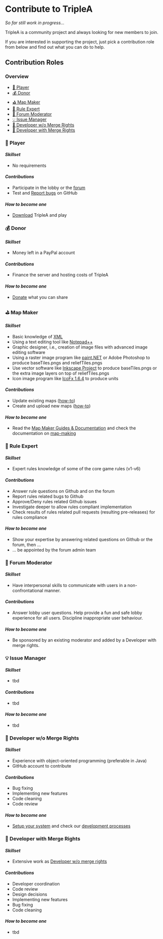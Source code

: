# Contribute to TripleA

*So far still work in progress...*

TripleA is a community project and always looking for new members to join.

If you are interested in supporting the project, just pick a contribution role from below and find out what you can do
to help.

## Contribution Roles

### Overview

- [:game_die: Player](#game_die-Player)
- [:moneybag: Donor](#moneybag-Donor)
- [:golf: Map Maker](#golf-Map-Maker)
- [:book: Rule Expert](#book-Rule-Expert)
- [:speech_balloon: Forum Moderator](#speech_balloon-Forum-Moderator)
- [:bulb: Issue Manager](#bulb-Issue-Manager)
- [:wrench: Developer w/o Merge Rights](#wrench-Developer-wo-Merge-Rights)
- [:hammer: Developer with Merge Rights](#hammer-Developer-with-Merge-Rights)

### :game_die: Player

#### _Skillset_

- No requirements

#### _Contributions_

- Participate in the lobby or the [forum](https://forums.triplea-game.org/)
- Test
  and [Report bugs](https://github.com/triplea-game/triplea/issues/new?assignees=&labels=Problem&template=problem_report.md&title=)
  on GitHub

#### _How to become one_

- [Download](https://triplea-game.org/) TripleA and play

### :moneybag: Donor

#### _Skillset_

- Money left in a PayPal account

#### _Contributions_

- Finance the server and hosting costs of TripleA

#### _How to become one_

- [Donate](https://www.paypalobjects.com/en_US/i/btn/btn_donateCC_LG.gif) what you can share

### :golf: Map Maker

#### _Skillset_

- Basic knowledge of [XML](https://www.w3schools.com/XML/)
- Using a text editing tool like [Notepad++](https://notepad-plus-plus.org/downloads/)
- Graphic designer, i.e., creation of image files with advanced image editing software
- Using a raster image program like [paint.NET](https://www.getpaint.net/) or Adobe Photoshop to produce baseTiles.pngs and reliefTiles.pngs
- Use vector software like [Inkscape Project](https://inkscape.org/) to produce baseTiles.pngs or the extra image layers on top of reliefTiles.pngs
- Icon image program like [IcoFx 1.6.4](http://www.oldversion.com/windows/icofx-1-6-4) to produce units

#### _Contributions_

- Update existing maps ([how-to](map-making/how-to/updating-existing-maps.md))
- Create and upload new maps ([how-to](map-making/how-to/uploading-a-map-to-triplea.md))

#### _How to become one_

- Read the [Map Maker Guides & Documentation](https://forums.triplea-game.org/topic/2600/map-maker-guides-documentation)
  and check the documentation on [map-making](map-making)

### :book: Rule Expert

#### _Skillset_

- Expert rules knowledge of some of the core game rules (v1-v6)

#### _Contributions_

- Answer rule questions on Github and on the forum
- Report rules related bugs to Github
- Approve/Deny rules related Github issues
- Investigate deeper to allow rules compliant implementation
- Check results of rules related pull requests (resulting pre-releases) for rules compliance 

#### _How to become one_

- Show your expertise by answering related questions on Github or the forum, then ... 
- ... be appointed by the forum admin team

### :speech_balloon: Forum Moderator

#### _Skillset_

- Have interpersonal skills to communicate with users in a non-confrontational manner.

#### _Contributions_

- Answer lobby user questions. Help provide a fun and safe lobby experience for all users. Discipline inappropriate user behaviour.

#### _How to become one_

- Be sponsored by an existing moderator and added by a Developer with merge rights.

### :bulb: Issue Manager

#### _Skillset_

- tbd

#### _Contributions_

- tbd

#### _How to become one_

- tbd

### :wrench: Developer w/o Merge Rights

#### _Skillset_

- Experience with object-oriented programming (preferable in Java)
- GitHub account to contribute

#### _Contributions_

- Bug fixing
- Implementing new features
- Code cleaning
- Code review

#### _How to become one_

- [Setup your system](https://github.com/triplea-game/triplea/tree/master/docs/development/how-to/ide-setup) and check
  our [development processes](https://github.com/triplea-game/triplea/tree/master/docs/development/reference/dev-process)

### :hammer: Developer with Merge Rights

#### _Skillset_

- Extensive work as [Developer w/o merge rights](#wrench-Developer-wo-merge-rights)

#### _Contributions_

- Developer coordination
- Code review
- Design decisions
- Implementing new features
- Bug fixing
- Code cleaning

#### _How to become one_

- tbd
